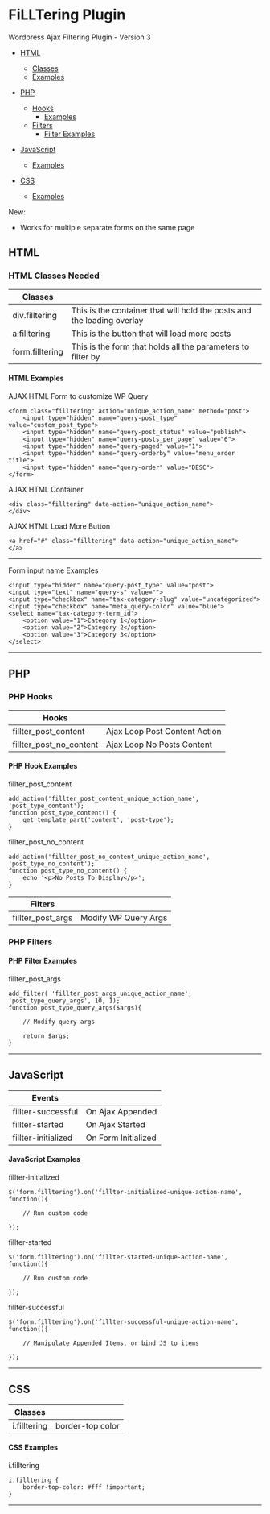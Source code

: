 # FiLLTering Plugin
Wordpress Ajax Filtering Plugin - Version 3

* [HTML](#html)
	* [Classes](#htmlclassesneeded)
	* [Examples](#htmlexamples)


* [PHP](#php)
	* [Hooks](#phphooks)
		* [Examples](#phphookexamples)
	* [Filters](#filters)
		* [Filter Examples](#phpfilterexamples)


* [JavaScript](#javascript)
	* [Examples](#javascriptexamples)


* [CSS](#css)
	* [Examples](#cssexamples)

New:
* Works for multiple separate forms on the same page


## HTML

### HTML Classes Needed

|Classes					|    																		|
|---------------------------|---------------------------------------------------------------------------|
|div.filltering	            | This is the container that will hold the posts and the loading overlay    |
|a.filltering	            | This is the button that will load more posts                              |
|form.filltering		    | This is the form that holds all the parameters to filter by		        |

#### HTML Examples

AJAX HTML Form to customize WP Query
```
<form class="filltering" action="unique_action_name" method="post">
	<input type="hidden" name="query-post_type" value="custom_post_type">
	<input type="hidden" name="query-post_status" value="publish">
	<input type="hidden" name="query-posts_per_page" value="6">
	<input type="hidden" name="query-paged" value="1">
	<input type="hidden" name="query-orderby" value="menu_order title">
	<input type="hidden" name="query-order" value="DESC">
</form>
```

AJAX HTML Container
```
<div class="filltering" data-action="unique_action_name">
</div>
```

AJAX HTML Load More Button
```
<a href="#" class="filltering" data-action="unique_action_name">
</a>
```
***

Form input name Examples
```
<input type="hidden" name="query-post_type" value="post">
<input type="text" name="query-s" value="">
<input type="checkbox" name="tax-category-slug" value="uncategorized">
<input type="checkbox" name="meta_query-color" value="blue">
<select name="tax-category-term_id">
	<option value="1">Category 1</option>
	<option value="2">Category 2</option>
	<option value="3">Category 3</option>
</select>
```
***

## PHP

### PHP Hooks

|Hooks					|								|
|-----------------------|-------------------------------|
|fillter_post_content	| Ajax Loop Post Content Action |
|fillter_post_no_content| Ajax Loop No Posts Content 	|

#### PHP Hook Examples

fillter_post_content
```
add_action('fillter_post_content_unique_action_name', 'post_type_content');
function post_type_content() {
	get_template_part('content', 'post-type');
}
```

fillter_post_no_content
```
add_action('fillter_post_no_content_unique_action_name', 'post_type_no_content');
function post_type_no_content() {
	echo '<p>No Posts To Display</p>';
}
```

|Filters			|						|
|-------------------|-----------------------|
|fillter_post_args  | Modify WP Query Args  |

### PHP Filters

#### PHP Filter Examples

fillter_post_args
```
add_filter( 'fillter_post_args_unique_action_name', 'post_type_query_args', 10, 1);
function post_type_query_args($args){

	// Modify query args

	return $args;
}
```

***

## JavaScript

|Events				|				|
|-------------------|---------------|
|fillter-successful |On Ajax Appended|
|fillter-started 	|On Ajax Started|
|fillter-initialized|On Form Initialized|

#### JavaScript Examples

fillter-initialized
```
$('form.filltering').on('fillter-initialized-unique-action-name', function(){

	// Run custom code

});
```

fillter-started
```
$('form.filltering').on('fillter-started-unique-action-name', function(){

	// Run custom code

});
```

fillter-successful
```
$('form.filltering').on('fillter-successful-unique-action-name', function(){

	// Manipulate Appended Items, or bind JS to items

});
```

***

## CSS

|Classes			|				|
|-------------------|---------------|
|i.filltering 		|border-top color|

#### CSS Examples
i.filltering
```
i.filltering {
	border-top-color: #fff !important;
}
```
***
